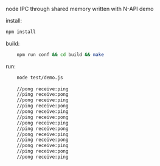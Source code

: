 
node IPC through shared memory written with N-API demo

install:
```bash
npm install
```

build:
```bash
    npm run conf && cd build && make
```
    
run:
```bash
    node test/demo.js
    
    //pong receive:ping
    //ping receive:pong
    //pong receive:ping
    //ping receive:pong
    //pong receive:ping
    //ping receive:pong
    //pong receive:ping
    //ping receive:pong
    //pong receive:ping
    //ping receive:pong
    //pong receive:ping
    //ping receive:pong
    //pong receive:ping
```